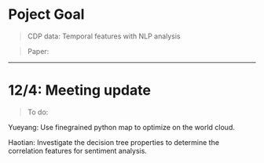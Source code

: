 # Poject Goal
> CDP data: Temporal features with NLP analysis

> Paper:




----------------------------------------------------------
# 12/4: Meeting update

> To do:

Yueyang: Use finegrained python map to optimize on the world cloud.

Haotian: Investigate the decision tree properties to determine the correlation features for sentiment analysis.

